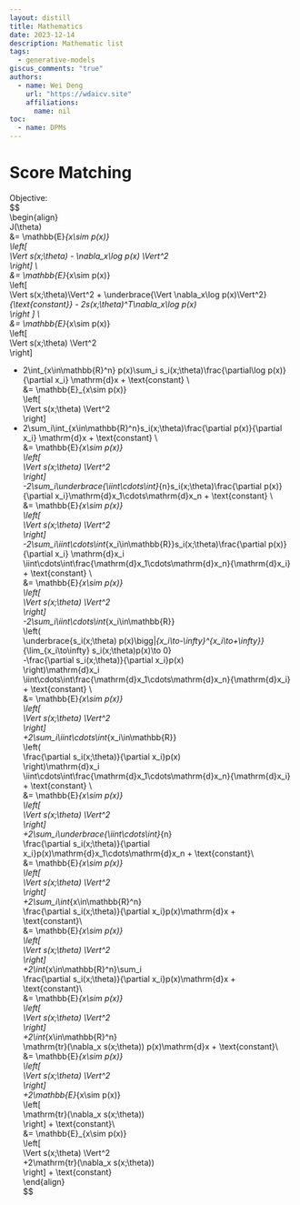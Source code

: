 ```yaml
---  
layout: distill  
title: Mathematics  
date: 2023-12-14  
description: Mathematic list  
tags:  
  - generative-models  
giscus_comments: "true"  
authors:  
  - name: Wei Deng  
    url: "https://wdaicv.site"  
    affiliations:  
      name: nil  
toc:  
  - name: DPMs  
---  
```

# Score Matching  
Objective:  
$$  
\begin{align}  
J(\theta)  
&= \mathbb{E}_{x\sim p(x)}   
\left[  
\Vert s(x;\theta) - \nabla_x\log p(x) \Vert^2  
\right] \\  
&= \mathbb{E}_{x\sim p(x)}  
\left[  
\Vert s(x;\theta)\Vert^2 + \underbrace{\Vert \nabla_x\log p(x)\Vert^2}_{\text{constant}} - 2s(x;\theta)^T\nabla_x\log p(x)  
\right ] \\  
&= \mathbb{E}_{x\sim p(x)}  
\left[  
\Vert s(x;\theta) \Vert^2  
\right]   
- 2\int_{x\in\mathbb{R}^n} p(x)\sum_i s_i(x;\theta)\frac{\partial\log p(x)}{\partial x_i} \mathrm{d}x + \text{constant} \\  
&= \mathbb{E}_{x\sim p(x)}  
\left[  
\Vert s(x;\theta) \Vert^2  
\right]   
- 2\sum_i\int_{x\in\mathbb{R}^n}s_i(x;\theta)\frac{\partial p(x)}{\partial x_i} \mathrm{d}x + \text{constant} \\  
&= \mathbb{E}_{x\sim p(x)}  
\left[  
\Vert s(x;\theta) \Vert^2  
\right]   
-2\sum_i\underbrace{\iint\cdots\int}_{n}s_i(x;\theta)\frac{\partial p(x)}{\partial x_i}\mathrm{d}x_1\cdots\mathrm{d}x_n + \text{constant} \\   
&= \mathbb{E}_{x\sim p(x)}  
\left[  
\Vert s(x;\theta) \Vert^2  
\right]   
-2\sum_i\iint\cdots\int_{x_i\in\mathbb{R}}s_i(x;\theta)\frac{\partial p(x)}{\partial x_i} \mathrm{d}x_i  
\iint\cdots\int\frac{\mathrm{d}x_1\cdots\mathrm{d}x_n}{\mathrm{d}x_i} + \text{constant} \\  
&= \mathbb{E}_{x\sim p(x)}  
\left[  
\Vert s(x;\theta) \Vert^2  
\right]   
-2\sum_i\iint\cdots\int_{x_i\in\mathbb{R}}  
\left(  
\underbrace{s_i(x;\theta) p(x)\bigg|_{x_i\to-\infty}^{x_i\to+\infty}}_{\lim_{x_i\to\infty} s_i(x;\theta)p(x)\to 0}  
-\frac{\partial s_i(x;\theta)}{\partial x_i}p(x)  
\right)\mathrm{d}x_i  
\iint\cdots\int\frac{\mathrm{d}x_1\cdots\mathrm{d}x_n}{\mathrm{d}x_i} + \text{constant} \\  
&= \mathbb{E}_{x\sim p(x)}  
\left[  
\Vert s(x;\theta) \Vert^2  
\right]   
+2\sum_i\iint\cdots\int_{x_i\in\mathbb{R}}  
\left(  
\frac{\partial s_i(x;\theta)}{\partial x_i}p(x)  
\right)\mathrm{d}x_i  
\iint\cdots\int\frac{\mathrm{d}x_1\cdots\mathrm{d}x_n}{\mathrm{d}x_i} + \text{constant} \\  
&= \mathbb{E}_{x\sim p(x)}  
\left[  
\Vert s(x;\theta) \Vert^2  
\right]  
+2\sum_i\underbrace{\iint\cdots\int}_{n}  
\frac{\partial s_i(x;\theta)}{\partial x_i}p(x)\mathrm{d}x_1\cdots\mathrm{d}x_n + \text{constant}\\  
&= \mathbb{E}_{x\sim p(x)}  
\left[  
\Vert s(x;\theta) \Vert^2  
\right]  
+2\sum_i\int_{x\in\mathbb{R}^n}  
\frac{\partial s_i(x;\theta)}{\partial x_i}p(x)\mathrm{d}x + \text{constant}\\  
&= \mathbb{E}_{x\sim p(x)}  
\left[  
\Vert s(x;\theta) \Vert^2  
\right]  
+2\int_{x\in\mathbb{R}^n}\sum_i  
\frac{\partial s_i(x;\theta)}{\partial x_i}p(x)\mathrm{d}x + \text{constant}\\  
&= \mathbb{E}_{x\sim p(x)}  
\left[  
\Vert s(x;\theta) \Vert^2  
\right]  
+2\int_{x\in\mathbb{R}^n}  
\mathrm{tr}(\nabla_x s(x;\theta)) p(x)\mathrm{d}x + \text{constant}\\  
&= \mathbb{E}_{x\sim p(x)}  
\left[  
\Vert s(x;\theta) \Vert^2  
\right]  
+2\mathbb{E}_{x\sim p(x)}  
\left[  
\mathrm{tr}(\nabla_x s(x;\theta))  
\right] + \text{constant}\\  
&= \mathbb{E}_{x\sim p(x)}  
\left[  
\Vert s(x;\theta) \Vert^2  
+2\mathrm{tr}(\nabla_x s(x;\theta))  
\right] + \text{constant}  
\end{align}  
$$